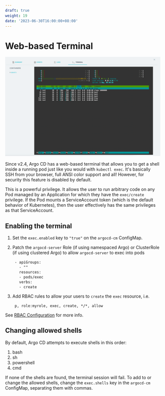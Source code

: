 ```yaml
---
draft: true
weight: 19
date: '2023-06-30T16:00:00+08:00'
---
```


# Web-based Terminal

![Argo CD Terminal](../assets/terminal.png)

Since v2.4, Argo CD has a web-based terminal that allows you to get a shell inside a running pod just like you would with
`kubectl exec`. It's basically SSH from your browser, full ANSI color support and all! However, for security this feature
is disabled by default.

This is a powerful privilege. It allows the user to run arbitrary code on any Pod managed by an Application for which
they have the `exec/create` privilege. If the Pod mounts a ServiceAccount token (which is the default behavior of 
Kubernetes), then the user effectively has the same privileges as that ServiceAccount.

## Enabling the terminal
<!-- Use indented code blocks for the numbered list to prevent breaking the numbering. See #11590 -->

1. Set the `exec.enabled` key to `"true"` on the `argocd-cm` ConfigMap.

2. Patch the `argocd-server` Role (if using namespaced Argo) or ClusterRole (if using clustered Argo) to allow `argocd-server`
to exec into pods

        - apiGroups:
          - ""
          resources:
          - pods/exec
          verbs:
          - create


3. Add RBAC rules to allow your users to `create` the `exec` resource, i.e. 

        p, role:myrole, exec, create, */*, allow


See [RBAC Configuration](rbac.md#exec-resource) for more info.

## Changing allowed shells

By default, Argo CD attempts to execute shells in this order:

1. bash
2. sh
3. powershell
4. cmd

If none of the shells are found, the terminal session will fail. To add to or change the allowed shells, change the 
`exec.shells` key in the `argocd-cm` ConfigMap, separating them with commas.
